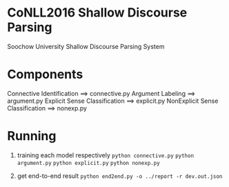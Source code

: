 CoNLL2016 Shallow Discourse Parsing
======
Soochow University Shallow Discourse Parsing System


Components
======
Connective Identification ==> connective.py
Argument Labeling ==> argument.py
Explicit Sense Classification ==> explicit.py
NonExplicit Sense Classification ==> nonexp.py

Running
======
1. training each model respectively
``` python connective.py ```
``` python argument.py ```
``` python explicit.py ```
``` python nonexp.py ```

2. get end-to-end result
``` python end2end.py -o ../report -r dev.out.json ```
